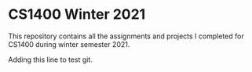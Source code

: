 # CS1400 Winter 2021

This repository contains all the assignments and projects I completed for CS1400 during
winter semester 2021.

Adding this line to test git.